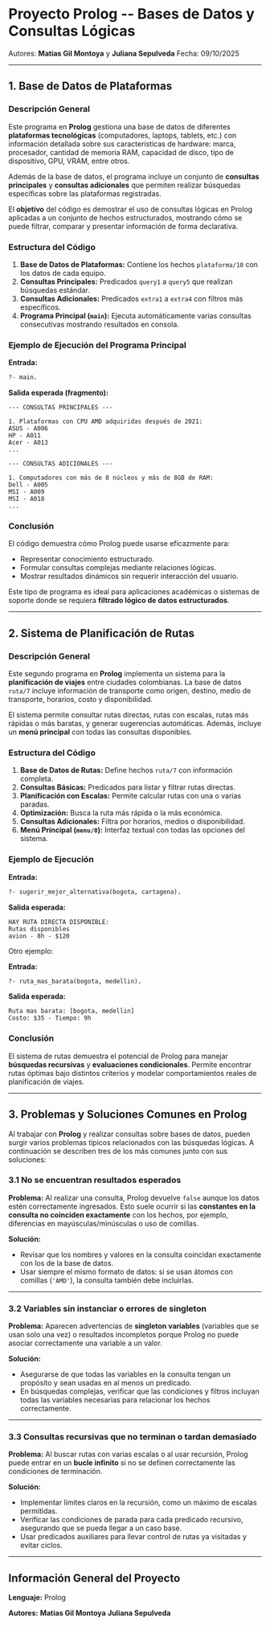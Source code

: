 # Proyecto Prolog -- Bases de Datos y Consultas Lógicas

Autores: **Matias Gil Montoya** y **Juliana Sepulveda**
Fecha: 09/10/2025

---

## 1. Base de Datos de Plataformas

### Descripción General

Este programa en **Prolog** gestiona una base de datos de diferentes
**plataformas tecnológicas** (computadores, laptops, tablets, etc.) con
información detallada sobre sus características de hardware: marca,
procesador, cantidad de memoria RAM, capacidad de disco, tipo de
dispositivo, GPU, VRAM, entre otros.

Además de la base de datos, el programa incluye un conjunto de
**consultas principales** y **consultas adicionales** que permiten
realizar búsquedas específicas sobre las plataformas registradas.

El **objetivo** del código es demostrar el uso de consultas lógicas en
Prolog aplicadas a un conjunto de hechos estructurados, mostrando cómo
se puede filtrar, comparar y presentar información de forma declarativa.

### Estructura del Código

1. **Base de Datos de Plataformas:** Contiene los hechos
   `plataforma/10` con los datos de cada equipo.
2. **Consultas Principales:** Predicados `query1` a `query5` que
   realizan búsquedas estándar.
3. **Consultas Adicionales:** Predicados `extra1` a `extra4` con
   filtros más específicos.
4. **Programa Principal (`main`):** Ejecuta automáticamente varias
   consultas consecutivas mostrando resultados en consola.

### Ejemplo de Ejecución del Programa Principal

**Entrada:**

```prolog
?- main.
```

**Salida esperada (fragmento):**

```
--- CONSULTAS PRINCIPALES ---

1. Plataformas con CPU AMD adquiridas después de 2021:
ASUS - A006
HP - A011
Acer - A013
...

--- CONSULTAS ADICIONALES ---

1. Computadores con más de 8 núcleos y más de 8GB de RAM:
Dell - A005
MSI - A009
MSI - A018
...
```

### Conclusión

El código demuestra cómo Prolog puede usarse eficazmente para:

* Representar conocimiento estructurado.
* Formular consultas complejas mediante relaciones lógicas.
* Mostrar resultados dinámicos sin requerir interacción del usuario.

Este tipo de programa es ideal para aplicaciones académicas o sistemas
de soporte donde se requiera **filtrado lógico de datos estructurados**.

---

## 2. Sistema de Planificación de Rutas

### Descripción General

Este segundo programa en **Prolog** implementa un sistema para la
**planificación de viajes** entre ciudades colombianas. La base de datos
`ruta/7` incluye información de transporte como origen, destino, medio
de transporte, horarios, costo y disponibilidad.

El sistema permite consultar rutas directas, rutas con escalas, rutas
más rápidas o más baratas, y generar sugerencias automáticas. Además,
incluye un **menú principal** con todas las consultas disponibles.

### Estructura del Código

1. **Base de Datos de Rutas:** Define hechos `ruta/7` con información completa.
2. **Consultas Básicas:** Predicados para listar y filtrar rutas directas.
3. **Planificación con Escalas:** Permite calcular rutas con una o varias paradas.
4. **Optimización:** Busca la ruta más rápida o la más económica.
5. **Consultas Adicionales:** Filtra por horarios, medios o disponibilidad.
6. **Menú Principal (`menu/0`):** Interfaz textual con todas las opciones del sistema.

### Ejemplo de Ejecución

**Entrada:**

```prolog
?- sugerir_mejor_alternativa(bogota, cartagena).
```

**Salida esperada:**

```
HAY RUTA DIRECTA DISPONIBLE:
Rutas disponibles
avion - 8h - $120
```

Otro ejemplo:

**Entrada:**

```prolog
?- ruta_mas_barata(bogota, medellin).
```

**Salida esperada:**

```
Ruta mas barata: [bogota, medellin]
Costo: $35 - Tiempo: 9h
```

### Conclusión

El sistema de rutas demuestra el potencial de Prolog para manejar
**búsquedas recursivas** y **evaluaciones condicionales**.
Permite encontrar rutas óptimas bajo distintos criterios y modelar
comportamientos reales de planificación de viajes.

---

## 3. Problemas y Soluciones Comunes en Prolog

Al trabajar con **Prolog** y realizar consultas sobre bases de datos,
pueden surgir varios problemas típicos relacionados con las búsquedas
lógicas. A continuación se describen tres de los más comunes junto con
sus soluciones:

### 3.1 No se encuentran resultados esperados

**Problema:**
Al realizar una consulta, Prolog devuelve `false` aunque los datos estén
correctamente ingresados. Esto suele ocurrir si las **constantes en la
consulta no coinciden exactamente** con los hechos, por ejemplo,
diferencias en mayúsculas/minúsculas o uso de comillas.

**Solución:**

* Revisar que los nombres y valores en la consulta coincidan exactamente con los de la base de datos.
* Usar siempre el mismo formato de datos: si se usan átomos con comillas (`'AMD'`), la consulta también debe incluirlas.

---

### 3.2 Variables sin instanciar o errores de singleton

**Problema:**
Aparecen advertencias de **singleton variables** (variables que se usan
solo una vez) o resultados incompletos porque Prolog no puede asociar
correctamente una variable a un valor.

**Solución:**

* Asegurarse de que todas las variables en la consulta tengan un propósito y sean usadas en al menos un predicado.
* En búsquedas complejas, verificar que las condiciones y filtros incluyan todas las variables necesarias para relacionar los hechos correctamente.

---

### 3.3 Consultas recursivas que no terminan o tardan demasiado

**Problema:**
Al buscar rutas con varias escalas o al usar recursión, Prolog puede
entrar en un **bucle infinito** si no se definen correctamente las
condiciones de terminación.

**Solución:**

* Implementar límites claros en la recursión, como un máximo de escalas permitidas.
* Verificar las condiciones de parada para cada predicado recursivo, asegurando que se pueda llegar a un caso base.
* Usar predicados auxiliares para llevar control de rutas ya visitadas y evitar ciclos.

---

## Información General del Proyecto

**Lenguaje:** Prolog

**Autores:**
**Matias Gil Montoya**
**Juliana Sepulveda**
